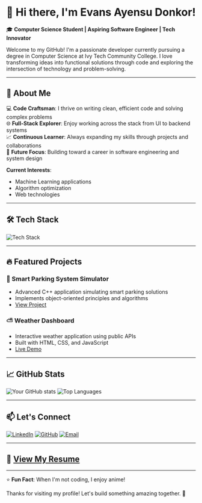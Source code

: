 # 👋 Hi there, I'm Evans Ayensu Donkor!

🎓 **Computer Science Student | Aspiring Software Engineer | Tech Innovator**

Welcome to my GitHub! I'm a passionate developer currently pursuing a degree in Computer Science at Ivy Tech Community College. I love transforming ideas into functional solutions through code and exploring the intersection of technology and problem-solving.

---

## 🚀 About Me

💻 **Code Craftsman**: I thrive on writing clean, efficient code and solving complex problems  
🌐 **Full-Stack Explorer**: Enjoy working across the stack from UI to backend systems  
📈 **Continuous Learner**: Always expanding my skills through projects and collaborations  
🔭 **Future Focus**: Building toward a career in software engineering and system design  

**Current Interests**:  
- Machine Learning applications  
- Algorithm optimization  
- Web technologies  

---

## 🛠 Tech Stack

<p>
  <img src="https://skillicons.dev/icons?i=cpp,py,js,html,css,git,docker,linux,aws" alt="Tech Stack" />
</p>

---

## 🔥 Featured Projects

### 🚀 Smart Parking System Simulator
- Advanced C++ application simulating smart parking solutions
- Implements object-oriented principles and algorithms
- [View Project](https://github.com/evayedon/Smart-Parking-Simulator)



### ⛅ Weather Dashboard
- Interactive weather application using public APIs
- Built with HTML, CSS, and JavaScript
- [Live Demo](https://github.com/evayedon/Weather-App)

---

## 📈 GitHub Stats

![Your GitHub stats](https://github-readme-stats.vercel.app/api?username=evayedon&show_icons=true&theme=radical)  ![Top Languages](https://github-readme-stats.vercel.app/api/top-langs/?username=evayedon&layout=compact&theme=radical)

---

## 📫 Let's Connect

[![LinkedIn](https://img.shields.io/badge/LinkedIn-Connect%20with%20me-0A66C2?style=for-the-badge&logo=linkedin&logoColor=white)](https://www.linkedin.com/in/evans-ayensu-donkor-730b30289)
[![GitHub](https://img.shields.io/badge/GitHub-Follow%20my%20work-181717?style=for-the-badge&logo=github&logoColor=white)](https://github.com/evayedon)
[![Email](https://img.shields.io/badge/Email-Me%20@%20optimistdelt80-D14836?style=for-the-badge&logo=gmail&logoColor=white)](mailto:optimistdelt80@gmail.com)

---

## 📄 [View My Resume](https://docs.google.com/document/d/1_UjmYWnJ_JpmBQM6D_yrRusdMlMoa-qJlXkQHynKz8c/edit?tab=t.0)

---

⭐ **Fun Fact**: When I'm not coding, I enjoy anime!  

Thanks for visiting my profile! Let's build something amazing together. 🚀
